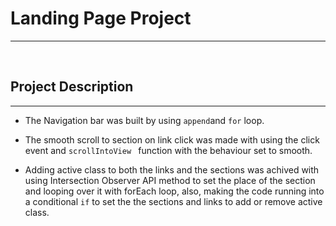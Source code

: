 # Landing Page Project
<hr>
<br>

## Project Description
<hr>

* The Navigation bar was built by using ` append `and ` for ` loop.

* The smooth scroll to section on link click was made with using the click event and ` scrollIntoView  ` function with the behaviour set to smooth.

* Adding active class to both the links and the sections was achived with using Intersection Observer API method to set the place of the section and looping over it with forEach loop, also, making the code running into a conditional ` if ` to set the the sections and links to add or remove active class.



